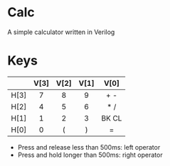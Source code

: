 # Calc
A simple calculator written in Verilog

# Keys
|        |  V[3]  |  V[2]  |  V[1]  |  V[0]  |
|:------:|:------:|:------:|:------:|:------:|
|  H[3]  |   7    |   8    |   9    |  +  -  |
|  H[2]  |   4    |   5    |   6    |  *  /  |
|  H[1]  |   1    |   2    |   3    | BK  CL |
|  H[0]  |   0    |   (    |   )    |   =    |

* Press and release less than 500ms: left operator
* Press and hold longer than 500ms: right operator
